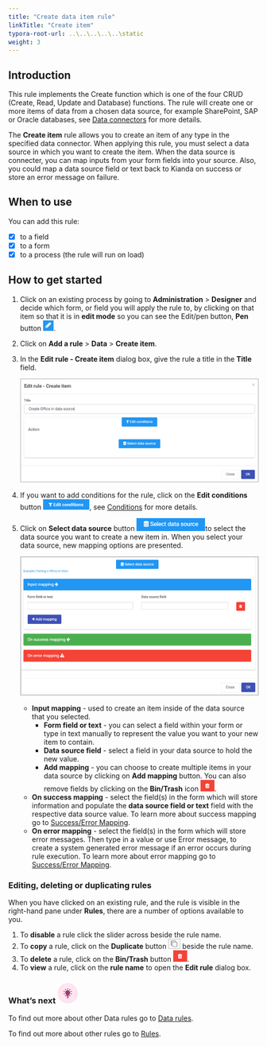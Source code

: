 ```yaml
---
title: "Create data item rule"
linkTitle: "Create item"
typora-root-url: ..\..\..\..\..\static
weight: 3
---
```


## Introduction

This rule implements the Create function which is one of the four CRUD (Create, Read, Update and Database) functions.  The rule will create one or more items of data from a chosen data source, for example SharePoint, SAP or Oracle databases, see [Data connectors](/docs/platform/connectors/) for more details. 

The **Create item** rule allows you to create an item of any type in the specified data connector. When applying this rule, you must select a data source in which you want to create the item. When the data source is connecter, you can map inputs from your form fields into your source. Also, you could map a data source field or text back to Kianda on success or store an error message on failure.

## When to use 
You can add this rule:
- [x] to a field
- [x] to a form 
- [x] to a process (the rule will run on load)

## How to get started

1. Click on an existing process by going to **Administration** > **Designer** and decide which form, or field you will apply the rule to, by clicking on that item so that it is in **edit mode** so you can see the Edit/pen button, **Pen** button ![Pen button](/images/penicon.png).

2. Click on **Add a rule** > **Data** > **Create item**.

3. In the **Edit rule - Create item** dialog box, give the rule a title in the **Title** field.

   ![Edit rule - Assign form dialog box](/images/create-item-edit-rule.jpg)

4. If you want to add conditions for the rule, click on the **Edit conditions** button ![Edit conditions button](/images/editconditions.png), see [Conditions](/docs/platform/rules/general/add-conditions/) for more details.

5. Click on **Select data source** button ![Select data source](/images/button-select-data-source.jpg)to select the data source you want to create a new item in. When you select your data source, new mapping options are presented.

   ![create item - mapping options](/images/create-item-mapping.jpg)

   - **Input mapping** - used to create an item inside of the data source that you selected.
     - **Form field or text** - you can select a field within your form or type in text manually to represent the value you want to your new item to contain.
     - **Data source field** -  select a field in your data source to hold the new value.
     - **Add mapping** - you can choose to create multiple items in your data source by clicking on **Add mapping** button. You can also remove fields by clicking on the **Bin/Trash** icon ![Bin/Trash button](/images/bin.png).
   - **On success mapping** - select the field(s) in the form which will store information and populate the **data source field or text** field with the respective data source value. To learn more about success mapping go to [Success/Error Mapping](/docs/platform/rules/general/success-error-mapping/).
   - **On error mapping** - select the field(s) in the form which will store error messages. Then type in a value or use Error message, to create a system generated error message if an error occurs during rule execution. To learn more about error mapping go to [Success/Error Mapping](/docs/platform/rules/general/success-error-mapping/).

### Editing, deleting or duplicating rules

When you have clicked on an existing rule, and the rule is visible in the right-hand pane under **Rules**, there are a number of options available to you.

1. To **disable** a rule click the slider across beside the rule name.
2. To **copy** a rule, click on the **Duplicate** button ![Duplicate button](/images/duplicate-button.jpg) beside the rule name.
3. To **delete** a rule, click on the **Bin/Trash** button ![Bin/Trash button](/images/bin.png).
4. To **view** a rule, click on the **rule name** to open the **Edit rule** dialog box.

### What’s next ![Idea icon](/images/18.png)

To find out more about other Data rules go to [Data rules](/docs/platform/rules/data/).

To find out more about other rules go to [Rules](/docs/platform/rules/).





